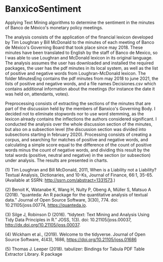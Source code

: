 # BanxicoSentiment
Applying Text Mining algorithms to determine the sentiment in the minutes of Banco de México's monetary policy meetings.

The analysis consists of the application of the financial lexicon developed by Tim Loughran y Bill McDonald to the minutes of each meeting of Banco de México's Governing Board that took place since may 2018. These minutes have been translated to English by the staff of Banco de Mexico, so I was able to use Loughran and McDonald lexicon in its original language. 
The analysis assumes the user has downloaded and installed the required packages, the user has the pdf minutes in its local system, as well as the list of positive and negative words from Loughran-McDonald lexicon. The folder MinutesEng contains the pdf minutes from may 2018 to june 2021, the lists of positive and negative words, and a file names Decisiones.csv which contains additional information about the meetings (for instance the date it was held on, attendants, votes).

Preprocessing consists of extracting the sections of the minutes that are part of the discussion held by the members of Banxico's Governing Body. I decided not to eliminate stopwords nor to use word stemming, as the lexicon already contains the inflections the authors considered significant. I conducted the analysis over the whole discussion section of the minutes, but also on a subsection level (the discussion section was divided into subsections starting in february 2020).
Processing consists of creating a corpus, and searching for matches of positive and negative words, and calculating a simple score equal to the difference of the count of positive words minus the count of negative words, and dividing this result by the total words (positive, neutral and negative) in the section (or subsection) under analysis. The results are presented in charts.


(1) Tim Loughran and Bill McDonald, 2011, When is a Liability not a Liability?  Textual Analysis, Dictionaries, and 10-Ks, Journal of Finance, 66:1, 35-65. (Available at SSRN: http://ssrn.com/abstract=1331573.)

(2) Benoit K, Watanabe K, Wang H, Nulty P, Obeng A, Müller S, Matsuo A (2018). “quanteda: An R package for the quantitative analysis of textual data.” Journal of Open Source Software, 3(30), 774. doi: 10.21105/joss.00774, https://quanteda.io. 

(3) Silge J, Robinson D (2016). “tidytext: Text Mining and Analysis Using Tidy Data Principles in R.” JOSS, 1(3). doi: 10.21105/joss.00037, http://dx.doi.org/10.21105/joss.00037. 

(4) Wickham et al., (2019). Welcome to the tidyverse. Journal of Open Source Software, 4(43), 1686, https://doi.org/10.21105/joss.01686

(5) Thomas J. Leeper (2018). tabulizer: Bindings for Tabula PDF Table Extractor Library. R package
